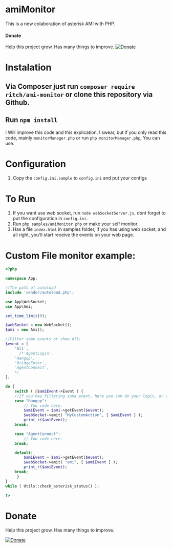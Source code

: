 # amiMonitor

This is a new colaboration of asterisk AMI with PHP. 

#### Donate
Help this project grow. Has many things to improve.
[![Donate](https://img.shields.io/badge/Donate-PayPal-green.svg)](https://www.paypal.com/donate?business=3RVCDHAF83R4A&currency_code=USD)

# Instalation

## Via Composer just run `composer require ritch/ami-monitor` or clone this repository via Github.
## Run `npm install`

I Will improve this code and this explication, I swear, 
but if you only read this code, mainly `monitorManager.php` or run `php monitorManager.php`, You can use.

# Configuration

1) Copy the `config.ini.sample` to `config.ini` and put your configs

# To Run

1) If you want use web socket, run `node webSocketServer.js`, dont forget to put the configuration in `config.ini`.
2) Run `php samples/amiMonitor.php` or make your self monitor.
3) Has a file `index.html` in samples folder, if you has using web socket, and all right, you'll start receive the events on your web page.

# Custom File monitor example:

```php
<?php 

namespace App;

//The path of autoload
include 'vendor/autoload.php';

use App\WebSocket;
use App\Ami;

set_time_limit(0);

$webSocket = new WebSocket();
$ami = new Ami();

//Filter some events or show All;
$event = [
	'All',
      /*'AgentLogin',
	'Hangup',
	'BridgeEnter',
	'AgentConnect',
	*/
];

do {
    switch ( @$amiEvent->Event ) {
	//If you has filtering some event, here you can do your logic, or send to websocket,
	case "Hangup":
		// You code here.
		$amiEvent = $ami->getEvent($event);
		$webSocket->emit( "MyCustomAction", [ $amiEvent ] );
		print_r($amiEvent);
	break;

	case "AgentConnect":
		// You code here.
	break;

	default:
		$amiEvent = $ami->getEvent($event);
		$webSocket->emit( "ami", [ $amiEvent ] );
		print_r($amiEvent);
	break;
     }
}
while ( Utils::check_asterisk_status() );

?>

```

# Donate
Help this project grow. Has many things to improve.

[![Donate](https://img.shields.io/badge/Donate-PayPal-green.svg)](https://www.paypal.com/donate?business=3RVCDHAF83R4A&currency_code=USD)


